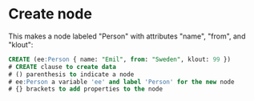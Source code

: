 



# Create node

This makes a node labeled "Person" with attributes "name", "from", and "klout":

```SQL
CREATE (ee:Person { name: "Emil", from: "Sweden", klout: 99 })
# CREATE clause to create data
# () parenthesis to indicate a node
# ee:Person a variable 'ee' and label 'Person' for the new node
# {} brackets to add properties to the node
```
